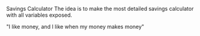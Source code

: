 Savings Calculator
The idea is to make the most detailed savings calculator with all variables exposed.

"I like money, and I like when my money makes money"